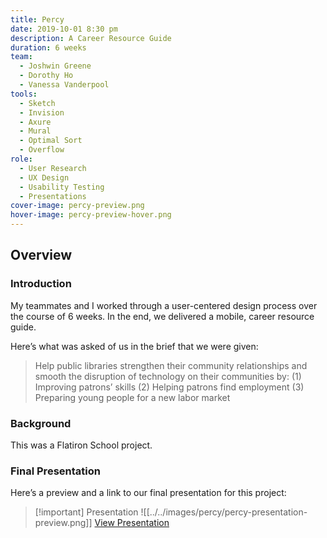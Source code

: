 ```yaml
---
title: Percy
date: 2019-10-01 8:30 pm
description: A Career Resource Guide
duration: 6 weeks
team:
  - Joshwin Greene
  - Dorothy Ho
  - Vanessa Vanderpool
tools:
  - Sketch
  - Invision
  - Axure
  - Mural
  - Optimal Sort
  - Overflow
role:
  - User Research
  - UX Design
  - Usability Testing
  - Presentations
cover-image: percy-preview.png
hover-image: percy-preview-hover.png
---
```

## Overview

### Introduction

My teammates and I worked through a user-centered design process over the course of 6 weeks. In the end, we delivered a mobile, career resource guide.

Here’s what was asked of us in the brief that we were given:

> Help public libraries strengthen their community relationships and smooth the disruption of technology on their communities by: (1) Improving patrons’ skills (2) Helping patrons find employment (3) Preparing young people for a new labor market

### Background

This was a Flatiron School project.

### Final Presentation

Here’s a preview and a link to our final presentation for this project:

> [!important] Presentation
> ![[../../images/percy/percy-presentation-preview.png]]
> [View Presentation](https://docs.google.com/presentation/d/1V1bCzYT1ZEcfVxfym5UnYblukbYBEyBt3nYHcDAgsow/edit?usp=sharing)